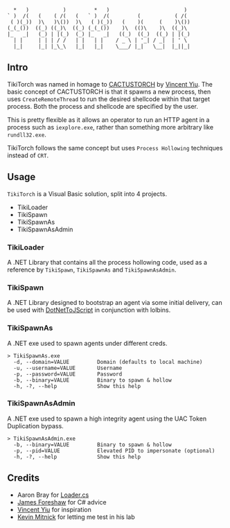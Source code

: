 ```
  *   )           )         *   )                        )  
` )  /(   (    ( /(   (   ` )  /(         (           ( /(  
 ( )(_))  )\   )\())  )\   ( )(_))   (    )(     (    )\()) 
(_(_())  ((_) ((_)\  ((_) (_(_())    )\  (()\    )\  ((_)\  
|_   _|   (_) | |(_)  (_) |_   _|   ((_)  ((_)  ((_) | |(_) 
  | |     | | | / /   | |   | |    / _ \ | '_| / _|  | ' \  
  |_|     |_| |_\_\   |_|   |_|    \___/ |_|   \__|  |_||_| 
```

## Intro

TikiTorch was named in homage to [CACTUSTORCH](https://github.com/vysecurity/CACTUSTORCH) by [Vincent Yiu](https://twitter.com/vysecurity).  The basic concept of CACTUSTORCH is that it spawns a new process, then uses `CreateRemoteThread` to run the desired shellcode within that target process.  Both the process and shellcode are specified by the user.

This is pretty flexible as it allows an operator to run an HTTP agent in a process such as `iexplore.exe`, rather than something more arbitrary like `rundll32.exe`.

TikiTorch follows the same concept but uses `Process Hollowing` techniques instead of `CRT`.

## Usage

`TikiTorch` is a Visual Basic solution, split into 4 projects.

- TikiLoader
- TikiSpawn
- TikiSpawnAs
- TikiSpawnAsAdmin

### TikiLoader
A .NET Library that contains all the process hollowing code, used as a reference by `TikiSpawn`, `TikiSpawnAs` and `TikiSpawnAsAdmin`.

### TikiSpawn
A .NET Library designed to bootstrap an agent via some initial delivery, can be used with [DotNetToJScript](https://github.com/tyranid/DotNetToJScript) in conjunction with lolbins.

### TikiSpawnAs
A .NET exe used to spawn agents under different creds.

```
> TikiSpawnAs.exe
  -d, --domain=VALUE         Domain (defaults to local machine)
  -u, --username=VALUE       Username
  -p, --password=VALUE       Password
  -b, --binary=VALUE         Binary to spawn & hollow
  -h, -?, --help             Show this help
```

### TikiSpawnAsAdmin
A .NET exe used to spawn a high integrity agent using the UAC Token Duplication bypass.

```
> TikiSpawnAsAdmin.exe
  -b, --binary=VALUE         Binary to spawn & hollow
  -p, --pid=VALUE            Elevated PID to impersonate (optional)
  -h, -?, --help             Show this help
```

## Credits

- Aaron Bray for [Loader.cs](https://github.com/ambray/ProcessHollowing/blob/master/ShellLoader/Loader.cs)
- [James Foreshaw](https://twitter.com/tiraniddo) for C# advice
- [Vincent Yiu](https://twitter.com/vysecurity) for inspiration
- [Kevin Mitnick](@kevinmitnick) for letting me test in his lab
